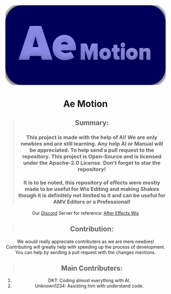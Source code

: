 <div align = center>

<img src="https://raw.githubusercontent.com/NotYetEasy/AE-Motion/refs/heads/main/AE%20Motion.png" width="545" height="250" alt="banner">
<br>

# Ae Motion
>## Summary:
>### This project is made with the help of AI! We are only newbies and are still learning. Any help AI or Manual will be appreciated. To help send a pull request to the repository. This project is Open-Source and is licensed under the Apache-2.0 License. Don't forget to star the repository!
>### It is to be noted, this repository of effects were mostly made to be useful for Wis Editing and making Shakes though it is definitely not limited to it and can be useful for AMV Editors or a Professional!
Our [Discord](https://discord.com/) Server for reference:
[After Effects Wis](https://discord.gg/wg6k3JCD9s)

>## Contribution:
We would really appreciate contributers as we are mere newbies! Contributing will greatly help with speeding up the process of development. You can help by sending a pull request with the changes mentions.

>## Main Contributers:
1. DKT: Coding almost everything with AI.  
2. Unknown1234: Assisting him with understand code.
